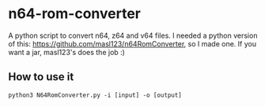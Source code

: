 # n64-rom-converter
A python script to convert n64, z64 and v64 files. I needed a python version of this: https://github.com/masl123/n64RomConverter, so I made one. If you want a jar, masl123's does the job :)

## How to use it
`python3 N64RomConverter.py -i [input] -o [output]`